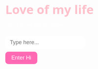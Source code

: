 <!DOCTYPE html>
<html lang="en">
<head>
  <meta charset="UTF-8">
  <title>Love of my life</title>
  <link href="https://fonts.googleapis.com/css2?family=Great+Vibes&family=Open+Sans&display=swap" rel="stylesheet">
  <style>
    body {
      margin: 0;
      padding: 0;
      font-family: 'Open Sans', sans-serif;
      background: url('background.jpg.jpg') no-repeat center center fixed;
      background-size: cover;
      height: 100vh;
      display: flex;
      justify-content: center;
      align-items: center;
      color: #fff;
    }

    .card {
      background: rgba(0, 0, 0, 0.6);
      padding: 40px;
      border-radius: 20px;
      text-align: center;
      max-width: 600px;
      width: 90%;
      box-shadow: 0 8px 24px rgba(0,0,0,0.3);
    }

    h1 {
      font-family: 'Great Vibes', cursive;
      font-size: 40px;
      color: #ffc0cb;
      margin-bottom: 10px;
    }

    input {
      padding: 10px 15px;
      font-size: 18px;
      border: none;
      border-radius: 10px;
      outline: none;
      margin-top: 15px;
    }

    button {
      margin-top: 10px;
      padding: 10px 20px;
      font-size: 18px;
      background-color: #ff69b4;
      color: white;
      border: none;
      border-radius: 10px;
      cursor: pointer;
    }

    #message {
      margin-top: 30px;
      font-size: 20px;
      line-height: 1.5;
      color: #ffebf0;
    }
  </style>
</head>
<body>
  <div class="card">
    <h1>Love of my life</h1>
    <p>Type "Hi" and click the button</p>
    <input type="text" id="inputText" placeholder="Type here..." />
    <br>
    <button onclick="showMessage()">Enter Hi</button>
    <div id="message"></div>
  </div>

  <script>
    const loveLines = [
      "You’re my today and all of my tomorrows.",
      "You are my heart’s most peaceful place.",
      "Loving you is my favorite habit.",
      "I didn’t believe in soulmates until you.",
      "You are my once-in-a-lifetime.",
      "My world begins and ends with you.",
      "Life makes perfect sense with you.",
      "With you, every day is worth waking up for.",
      "You’re not my option — you’re my everything.",
      "You light up my darkest days.",
      "I’m better because of you.",
      "You are my person. Always.",
      "Even forever feels short with you.",
      "You’re my smile in every moment.",
      "You're the reason I believe in magic.",
      "Home is wherever you're with me.",
      "You're the melody to my silent heart.",
      "You’re the calm in all my storms.",
      "Your love is my favorite story.",
      "My love for you only grows stronger.",
      "I fall for you more every day.",
      "You’re the peace I prayed for."
    ];

    function showMessage() {
      const input = document.getElementById("inputText").value.trim().toLowerCase();
      const messageDiv = document.getElementById("message");
      if (input === "hi") {
        const randomLine = loveLines[Math.floor(Math.random() * loveLines.length)];
        messageDiv.innerHTML = `
          ❤️ ${randomLine}<br><br>
          Swetha, En Pondatti, I'm one ring/message away from you!
        `;
      } else {
        messageDiv.textContent = "Just say Hi, my love ❤️";
      }
    }
  </script>
</body>
</html>

